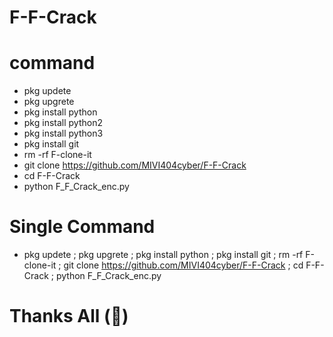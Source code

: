 # F-F-Crack
# command
- pkg updete
- pkg upgrete
- pkg install python
- pkg install python2
- pkg install python3
- pkg install git
- rm -rf F-clone-it
- git clone https://github.com/MIVI404cyber/F-F-Crack
- cd F-F-Crack
- python F_F_Crack_enc.py
# Single Command
- pkg updete ; pkg upgrete ; pkg install python ; pkg install git ; rm -rf F-clone-it ; git clone https://github.com/MIVI404cyber/F-F-Crack ; cd F-F-Crack ; python F_F_Crack_enc.py
# Thanks All (💝)
